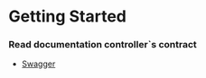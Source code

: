 # Getting Started

### Read documentation controller`s contract
* [Swagger](http://localhost:8080/api/swagger-ui/index.html)
